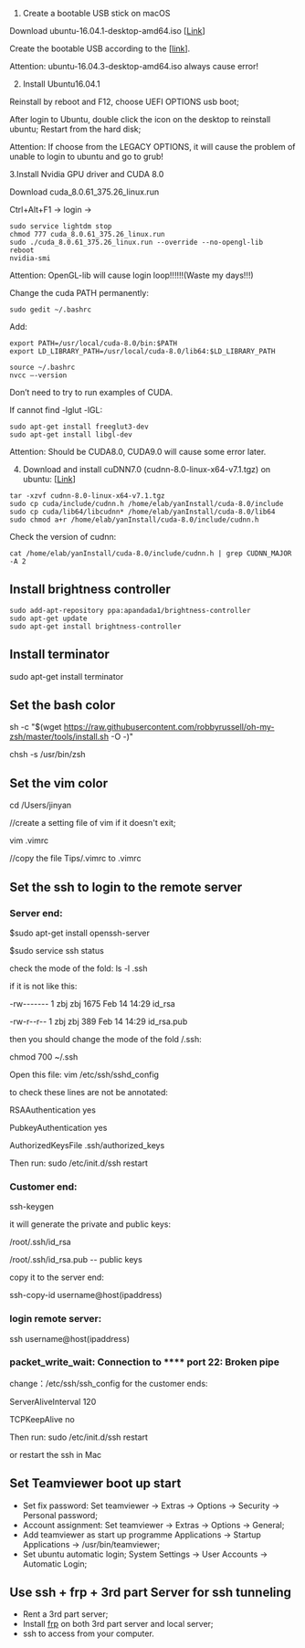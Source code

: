 1. Create a bootable USB stick on macOS

Download ubuntu-16.04.1-desktop-amd64.iso [[Link]()]

Create the bootable USB according to the [[link](https://tutorials.ubuntu.com/tutorial/tutorial-create-a-usb-stick-on-macos#6)].

Attention: ubuntu-16.04.3-desktop-amd64.iso always cause error!

2. Install Ubuntu16.04.1

Reinstall by reboot and F12, choose UEFI OPTIONS usb boot;

After login to Ubuntu, double click the icon on the desktop to reinstall ubuntu; Restart from the hard disk;

Attention: If choose from the LEGACY OPTIONS, it will cause the problem of unable to login to ubuntu and go to grub!

3.Install Nvidia GPU driver and CUDA 8.0

Download cuda_8.0.61_375.26_linux.run 

Ctrl+Alt+F1 -> login -> 
```
sudo service lightdm stop 
chmod 777 cuda_8.0.61_375.26_linux.run
sudo ./cuda_8.0.61_375.26_linux.run --override --no-opengl-lib     
reboot
nvidia-smi
```
Attention: OpenGL-lib will cause login loop!!!!!!(Waste my days!!!)

Change the cuda PATH permanently:
```
sudo gedit ~/.bashrc
```
Add:
```
export PATH=/usr/local/cuda-8.0/bin:$PATH
export LD_LIBRARY_PATH=/usr/local/cuda-8.0/lib64:$LD_LIBRARY_PATH
```
```
source ~/.bashrc
nvcc —-version
```
Don’t need to try to run examples of CUDA.

If cannot find -lglut -lGL:
```
sudo apt-get install freeglut3-dev
sudo apt-get install libgl-dev
```

Attention: Should be CUDA8.0, CUDA9.0 will cause some error later.

4. Download and install cuDNN7.0 (cudnn-8.0-linux-x64-v7.1.tgz) on ubuntu: [[Link]()]
```
tar -xzvf cudnn-8.0-linux-x64-v7.1.tgz
sudo cp cuda/include/cudnn.h /home/elab/yanInstall/cuda-8.0/include
sudo cp cuda/lib64/libcudnn* /home/elab/yanInstall/cuda-8.0/lib64
sudo chmod a+r /home/elab/yanInstall/cuda-8.0/include/cudnn.h 
```
Check the version of cudnn:
```
cat /home/elab/yanInstall/cuda-8.0/include/cudnn.h | grep CUDNN_MAJOR -A 2
```

## Install brightness controller
```
sudo add-apt-repository ppa:apandada1/brightness-controller
sudo apt-get update
sudo apt-get install brightness-controller
```

## Install terminator

sudo apt-get install terminator

## Set the bash color

sh -c "$(wget https://raw.githubusercontent.com/robbyrussell/oh-my-zsh/master/tools/install.sh -O -)"

chsh -s /usr/bin/zsh

## Set the vim color
cd /Users/jinyan

//create a setting file of vim if it doesn't exit;

vim .vimrc 

//copy the file Tips/.vimrc to .vimrc


## Set the ssh to login to the remote server

### Server end:
$sudo apt-get install openssh-server

$sudo service ssh status

check the mode of the fold: ls -l .ssh 

if it is not like this:

-rw------- 1 zbj zbj 1675 Feb 14 14:29 id_rsa

-rw-r--r-- 1 zbj zbj  389 Feb 14 14:29 id_rsa.pub

then you should change the mode of the fold /.ssh:

chmod 700 ~/.ssh

Open this file: vim /etc/ssh/sshd_config

to check these lines are not be annotated:

RSAAuthentication yes

PubkeyAuthentication yes

AuthorizedKeysFile .ssh/authorized_keys

Then run:
sudo /etc/init.d/ssh restart


### Customer end:

ssh-keygen

it will generate the private and public keys:

/root/.ssh/id_rsa

/root/.ssh/id_rsa.pub -- public keys

copy it to the server end:

ssh-copy-id username@host(ipaddress)


### login remote server:

ssh username@host(ipaddress)

### packet_write_wait: Connection to **** port 22: Broken pipe

change：/etc/ssh/ssh_config for the customer ends:

ServerAliveInterval 120

TCPKeepAlive no

Then run:
sudo /etc/init.d/ssh restart

or restart the ssh in Mac

## Set Teamviewer boot up start
* Set fix password:
Set teamviewer -> Extras -> Options -> Security -> Personal password;
* Account assignment:
Set teamviewer -> Extras -> Options -> General;
* Add teamviewer as start up programme
Applications -> Startup Applications -> /usr/bin/teamviewer;
* Set ubuntu automatic login;
System Settings -> User Accounts -> Automatic Login;

## Use ssh + frp + 3rd part Server for ssh tunneling 
* Rent a 3rd part server;
* Install [frp](https://github.com/fatedier/frp) on both 3rd part server and local server;
* ssh to access from your computer.



